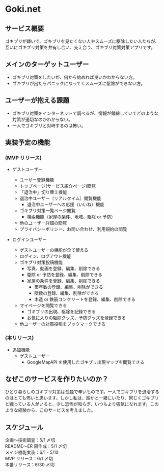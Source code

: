 # Goki.net

## サービス概要

ゴキブリが嫌いで、ゴキブリを見たくない人やスムーズに駆除したい人たちが、互いにゴキブリ対策を共有し合い、支え合う、ゴキブリ対策対策アプリです。

## メインのターゲットユーザー

- ゴキブリ対策をしたいが、何から始めれば良いかわからない方。
- ゴキブリが出たらパニックになってくスムーズに駆除ができない方。

## ユーザーが抱える課題

- ゴキブリ対策をインターネットで調べるが、情報が錯綜していてどのような対策が適切なのかわからない。
- 一人でゴキブリと対峙するのは怖い。

## 実装予定の機能

### (MVP リリース)

- ゲストユーザー

  - ユーザー登録機能
  - トップページ(サービス紹介ページ)閲覧
  - 「退治中」切り替え機能
  - 退治中ユーザー（リアルタイム）閲覧機能
    - 退治中ユーザーへの応援（いいね）機能
  - ゴキブリ対策一覧ページ閲覧
    - 検索機能（家屋の条件、地域、駆除 or 予防）
  - 他のユーザー詳細の閲覧
  - プライバシーポリシー、お問い合わせ、利用規約の閲覧

- ログインユーザー
  - ゲストユーザーの機能が全て使える
  - ログイン、ログアウト機能
  - ゴキブリ対策投稿機能
    - 写真、動画を登録、編集、削除できる
    - 駆除 or 予防を登録、編集、削除できる
    - 家屋の条件を登録、編集、削除できる
      - 築年数の登録、編集、削除ができる
      - 階数の登録、編集、削除ができる
      - 木造 or 鉄筋コンクリートを登録、編集、削除できる
  - マイページを閲覧できる
    - ゴキブリの出現、駆除を記録できる
    - お気に入りの駆除グッズ、予防グッズを登録できる
  - 他ユーザーの対策投稿をブックマークできる

### (本リリース)

- 追加機能
  - ゲストユーザー
    - GoogleMapAPI を使用したゴキブリ出現マップを閲覧できる

## なぜこのサービスを作りたいのか？

ひとり暮らしのゴキブリ対策は孤独で辛いものです。一人でゴキブリを退治するのはとても怖いと思います。しかし私は、誰かと一緒にいたり、同じくゴキブリと戦っている人がいると、少し恐怖が和らぎ、いつもより強気になれます。このような経験から、このサービスを考えました。

## スケジュール

企画〜技術調査：5/1 〆切</br>
README〜ER 図作成：5/1 〆切</br>
メイン機能実装：6/1 - 5/10</br>
MVP リリース：6/1 〆切</br>
本番リリース：6/30 〆切</br>
